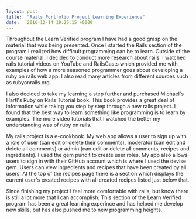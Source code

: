 ```yaml
---
layout: post
title:  "Rails Portfolio Project Learning Experience"
date:   2016-12-14 19:26:15 +0000
---
```



Throughout the Learn Verified program I have had a good grasp on the material that was being presented. Once I started the Rails section of the program I realized how difficult programming can be to learn. Outside of the course material, I decided to conduct more research about rails. I watched rails tutorial videos on YouTube and RailsCasts which provided me with examples of how a more seasoned programmer goes about developing a ruby on rails web app. I also read many articles from different sources such as rubyonrails.org.

I also decided to take my learning a step further and purchased Michael's Hartl's Ruby on Rails Tutorial book. This book provides a great deal of information while taking you step by step through a new rails project. I found that the best way to learn something like programming is to learn by examples. The more video tutorials that I watched the better my understanding was of ruby on rails. 

My rails project is a e-cookbook. My web app allows a user to sign up with a role of user (can edit or delete their comments), moderator (can edit and delete all comments) or admin (can edit or delete all comments, recipes and ingredients). I used the gem pundit to create user roles. My app also allows users to sign in with their GitHub account which is where I used the devise gem. Users can view ingredients and recipes that have been created by all users. At the top of the recipes page there is a section which displays the current user's created recipes with all created recipes listed just below that.

Since finishing my project I feel more comfortable with rails, but know there is still a lot more that I can accomplish. This section of the Learn Verified program has been a great learning experince and has helped me develop new skills, but has also pushed me to new programming heights.
